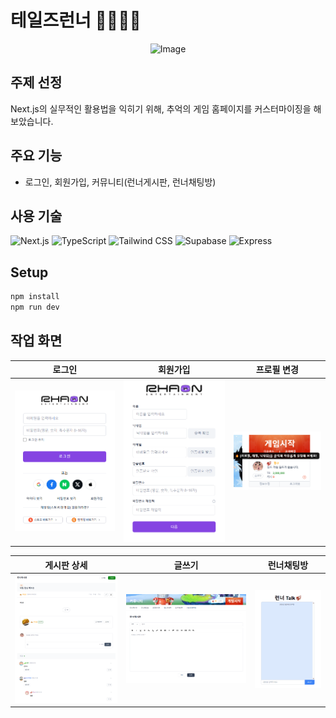 # 테일즈런너 🏃‍♂️🏃‍♀️

<p align="center">
    <img src="https://github.com/user-attachments/assets/da9aeba2-d76d-46b3-ba7c-0bd30bde7bc2" alt="Image" width="250">
</p>


## 주제 선정
Next.js의 실무적인 활용법을 익히기 위해, 추억의 게임 홈페이지를 커스터마이징을 해보았습니다.

  
## 주요 기능
-  로그인, 회원가입, 커뮤니티(런너게시판, 런너채팅방)


## 사용 기술 

  ![Next.js](https://img.shields.io/badge/Next.js-000000?logo=nextdotjs&logoColor=white&style=flat-square)
  ![TypeScript](https://img.shields.io/badge/TypeScript-3178C6?logo=typescript&logoColor=white&style=flat-square)
  ![Tailwind CSS](https://img.shields.io/badge/Tailwind_CSS-06B6D4?logo=tailwindcss&logoColor=white&style=flat-square)
  ![Supabase](https://img.shields.io/badge/Supabase-3ECF8E?logo=supabase&logoColor=white&style=flat-square)
  ![Express](https://img.shields.io/badge/Express-000000?logo=express&logoColor=white&style=flat-square)



## Setup

```sh
npm install
npm run dev
```


## 작업 화면 

| 로그인 | 회원가입 | 프로필 변경 |
|------------|------------|------------|
| ![로그인](public/images/login.png) | ![회원가입](public/images/signup.png) | ![프로필 변경](public/images/profile.png) |

| 게시판 상세 | 글쓰기 | 런너채팅방 |
|------------|------------|------------|
| ![게시판 상세](public/images/board-detail.png) | ![글쓰기](public/images/write.png) | ![런너채팅방](public/images/chat.gif) |



